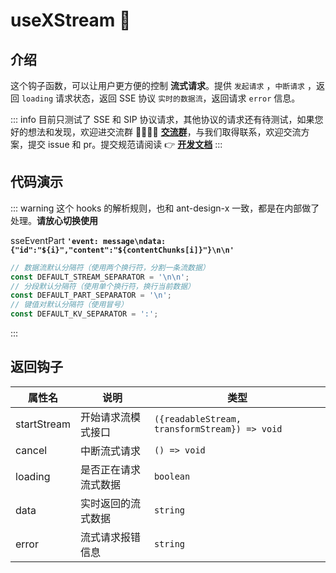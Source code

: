 # useXStream 🌱

## 介绍

这个钩子函数，可以让用户更方便的控制 **流式请求**。提供 `发起请求` ，`中断请求` ，返回 `loading` 请求状态，返回 SSE 协议 `实时的数据流`，返回请求 `error` 信息。

::: info
目前只测试了 SSE 和 SIP 协议请求，其他协议的请求还有待测试，如果您好的想法和发现，欢迎进交流群 👨‍👩‍👧‍👧 **[交流群](https://github.com/element-plus-x/Element-Plus-X?tab=readme-ov-file#-%E7%A4%BE%E5%8C%BA%E6%94%AF%E6%8C%81)**，与我们取得联系，欢迎交流方案，提交 issue 和 pr。提交规范请阅读 👉 **[开发文档](https://element-plus-x.com/guide/develop.html)**
:::

## 代码演示

<demo src="./demos/useSSE.vue"></demo>

<demo src="./demos/useSIP.vue"></demo>

::: warning
这个 hooks 的解析规则，也和 ant-design-x 一致，都是在内部做了处理。**请放心切换使用**

sseEventPart
**`'event: message\ndata: {"id":"${i}","content":"${contentChunks[i]}"}\n\n'`**

```ts
// 数据流默认分隔符（使用两个换行符，分割一条流数据）
const DEFAULT_STREAM_SEPARATOR = '\n\n';
// 分段默认分隔符（使用单个换行符，换行当前数据）
const DEFAULT_PART_SEPARATOR = '\n';
// 键值对默认分隔符（使用冒号）
const DEFAULT_KV_SEPARATOR = ':';
```

:::

## 返回钩子

| 属性名      | 说明                 | 类型                                          |
| ----------- | -------------------- | --------------------------------------------- |
| startStream | 开始请求流模式接口   | `({readableStream, transformStream}) => void` |
| cancel      | 中断流式请求         | `() => void`                                  |
| loading     | 是否正在请求流式数据 | `boolean`                                     |
| data        | 实时返回的流式数据   | `string`                                      |
| error       | 流式请求报错信息     | `string`                                      |

